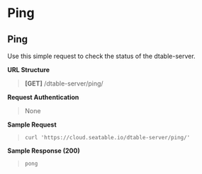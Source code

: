 # Ping

## Ping

Use this simple request to check the status of the dtable-server.


**URL Structure**

> **\[GET]** /dtable-server/ping/


**Request Authentication**

> None




**Sample Request**

> ```
> curl 'https://cloud.seatable.io/dtable-server/ping/'
> ```

**Sample Response (200)**

> ```
> pong
> ```


